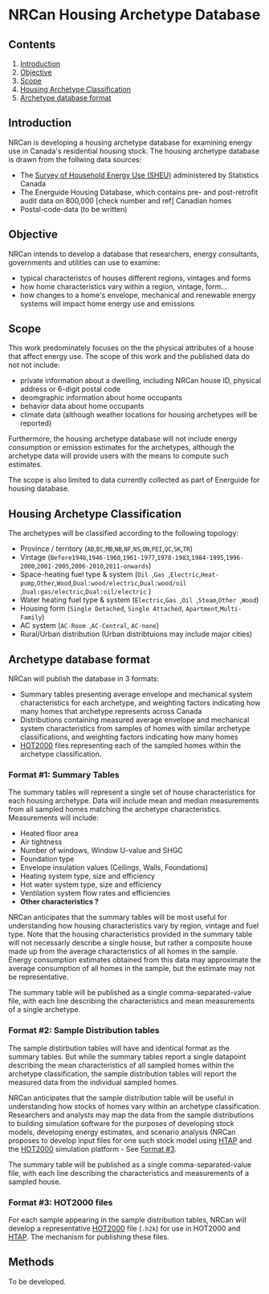 NRCan Housing Archetype Database
================================

Contents
--------
1) [Introduction](#intro)
1) [Objective](#objective) 
1) [Scope](#scope) 
1) [Housing Archetype Classification](#classification) 
1) [Archetype database format](#databaseformat) 

<a name="intro"></a>
Introduction 
------------
NRCan is developing a housing archetype database for examining energy use in Canada's residential housing stock. The housing archetype database is drawn from the follwing data sources:
- The [Survey of Household Energy Use (SHEU)][1] administered by Statistics Canada 
- The Energuide Housing Database, which contains pre- and post-retrofit audit data on 800,000 [check number and ref] Canadian homes
- Postal-code-data (to be written)

<a name="objective"></a>
Objective
---------
NRCan intends to develop a database that researchers, energy consultants, governments and utilities can use to examine:
+ typical characteristcs of houses different regions, vintages and forms
+ how home characteristics vary within a region, vintage, form... 
+ how changes to a home's envelope, mechanical and renewable energy systems will impact home energy use and emissions

<a name="scope"></a>
Scope
---------
This work predominately focuses on the the physical attributes of a house that affect energy use. The scope of this work and the published data do not not include:
- private information about a dwelling, including NRCan house ID, physical address or 6-digit postal code
- deomgraphic information about home occupants
- behavior data about home occupants 
- climate data (although weather locations for housing archetypes will be reported)

Furthermore, the housing archetype database will not include energy consumption or emission estimates for the archetypes, although the archetype data will provide users with the means to compute such estimates. 

The scope is also limited to data currently collected as part of Energuide for housing database.

<a name="classification"></a>
Housing Archetype Classification 
--------------------------------
The archetypes will be classified according to the following topology:
+ Province / territory (`AB`,`BC`,`MB`,`NB`,`NF`,`NS`,`ON`,`PEI`,`QC`,`SK`,`TR`)
+ Vintage (`Before1946`,`1946-1960`,`1961-1977`,`1978-1983`,`1984-1995`,`1996-2000`,`2001-2005`,`2006-2010`,`2011-onwards`)
+ Space-heating fuel type & system (`Oil `,`Gas `,`Electric`,`Heat-pump`,`Other`,`Wood`,`Dual:wood/electric`,`Dual:wood/oil `,`Dual:gas/electric`,`Dual:oil/electric` )
+ Water heating fuel type & system (`Electric`,`Gas `,`Oil `,`Steam`,`Other `,`Wood`)
+ Housing form (`Single Detached`, `Single Attached`, `Apartment`,`Multi-Family`)
+ AC system (`AC-Room `,`AC-Central`, `AC-none`)
+ Rural/Urban distribution (Urban distribtuions may include major cities) 

<a name="databaseformat"></a>
Archetype database format
-------------------------
NRCan will publish the database in 3 formats:
- Summary tables presenting average envelope and mechanical system characteristics for 
  each archetype, and weighting factors indicating how many homes that archetype represents across Canada
- Distributions containing measured average envelope and mechanical system characteristics from samples of 
  homes with similar archetype classifications, and weighting factors indicating how many homes 
- [HOT2000][2] files representing each of the sampled homes within the archetype classification.

### Format #1: Summary Tables
The summary tables will represent a single set of house characteristics for each housing archetype. Data will include mean and median measurements from all sampled homes matching the archetype characteristics. Measurements will include:
- Heated floor area
- Air tightness 
- Number of windows, Window U-value and SHGC
- Foundation type 
- Envelope insulation values (Ceilings, Walls, Foundations) 
- Heating system type, size and efficiency 
- Hot water system type, size and efficiency 
- Ventilation system flow rates and efficiencies 
- __Other characteristics ?__
  
NRCan anticipates that the summary tables will be most useful for understanding how housing characteristics vary by region, vintage and fuel type. Note that the housing characteristics provided in the summary table will not necessarly describe a single house, but rather a composite house made up from the average characteristics of all homes in the sample. Energy consumption estimates obtained from this data may approximate the average consumption of all homes in the sample, but the estimate may not be representative. 

The summary table will be published as a single comma-separated-value file, with each line describing the characteristics and mean measurements of a single archetype. 

### Format #2: Sample Distribution tables 
The sample distirbution tables will have and identical format as the summary tables. But while the summary tables report a single datapoint describing the mean characteristics of all sampled homes within the archetype classification, the sample distribution tables will report the measured data from the individual sampled homes. 

NRCan anticipates that the sample distribution table will be useful in understanding how stocks of homes vary within an archetype classification. Researchers and analysts may map the data from the sample distributions to building simulation software for the purposes of developing stock models, developing energy estimates, and scenario analysis (NRCan proposes to develop input files for one such stock model using [HTAP][3] and the [HOT2000][2] simulation platform - See [Format #3](#Format3).

The summary table will be published as a single comma-separated-value file, with each line describing the characteristics and measurements of a sampled house. 

<a name="Format3"></a>
### Format #3: HOT2000 files 
For each sample appearing in the sample distribution tables, NRCan will develop a representative [HOT2000][2] file (`.h2k`) for use in HOT2000 and [HTAP][3]. The mechanism for publishing these files. 


<a name="methods"></a>
Methods
-------------------------
To be developed.

[1]: http://www.nrcan.gc.ca/energy/efficiency/17097
[2]: http://www.nrcan.gc.ca/energy/efficiency/housing/home-improvements/17725
[3]: https://github.com/NRCan-IETS-CE-O-HBC/HTAP
